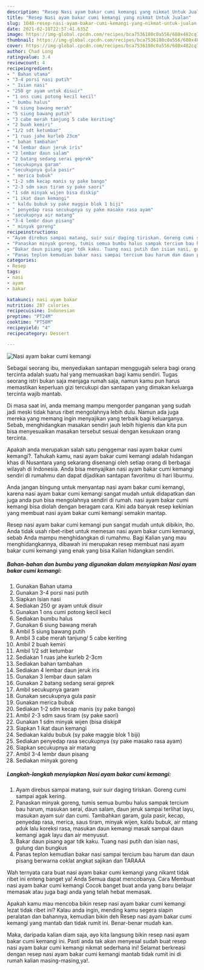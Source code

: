 ```yaml
---
description: "Resep Nasi ayam bakar cumi kemangi yang nikmat Untuk Jualan"
title: "Resep Nasi ayam bakar cumi kemangi yang nikmat Untuk Jualan"
slug: 1048-resep-nasi-ayam-bakar-cumi-kemangi-yang-nikmat-untuk-jualan
date: 2021-02-10T22:57:41.635Z
image: https://img-global.cpcdn.com/recipes/bca7536180c0a556/680x482cq70/nasi-ayam-bakar-cumi-kemangi-foto-resep-utama.jpg
thumbnail: https://img-global.cpcdn.com/recipes/bca7536180c0a556/680x482cq70/nasi-ayam-bakar-cumi-kemangi-foto-resep-utama.jpg
cover: https://img-global.cpcdn.com/recipes/bca7536180c0a556/680x482cq70/nasi-ayam-bakar-cumi-kemangi-foto-resep-utama.jpg
author: Chad Long
ratingvalue: 3.4
reviewcount: 4
recipeingredient:
- " Bahan utama"
- "3-4 porsi nasi putih"
- " Isian nasi"
- "250 gr ayam untuk disuir"
- "1 ons cumi potong kecil kecil"
- " bumbu halus"
- "6 siung bawang merah"
- "5 siung bawang putih"
- "3 cabe merah tanjung 5 cabe keriting"
- "2 buah kemiri"
- "1/2 sdt ketumbar"
- "1 ruas jahe kurleb 23cm"
- " bahan tambahan"
- "4 lembar daun jeruk iris"
- "3 lembar daun salam"
- "2 batang sedang serai geprek"
- "secukupnya garam"
- "secukupnya gula pasir"
- " merica bubuk"
- "1-2 sdm kecap manis sy pake bango"
- "2-3 sdm saus tiram sy pake saori"
- "1 sdm minyak wijen bisa diskip"
- "1 ikat daun kemangi"
- " kaldu bubuk sy pake maggie blok 1 biji"
- " penyedap rasa secukupnya sy pake masako rasa ayam"
- "secukupnya air matang"
- "3-4 lembr daun pisang"
- " minyak goreng"
recipeinstructions:
- "Ayam direbus sampai matang, suir suir daging tiriskan. Goreng cumi sampai agak kering."
- "Panaskan minyak goreng, tumis semua bumbu halus sampak tercium bau harum, masukan serai, daun salam, daun jeruk sampai terlihat layu, masukan ayam suir dan cumi. Tambahkan garam, gula pasir, kecap, penyedap rasa, merica, saus tiram, minyak wijen, kaldu bubuk, air mtang aduk lalu koreksi rasa, masukan daun kemangi masak sampai daun kemangi agak layu dan air menyusut."
- "Bakar daun pisang agar tdk kaku. Tuang nasi putih dan isian nasi, gulung dan bungkus"
- "Panas teplon kemudian bakar nasi sampai tercium bau harum dan daun pisang berwarna coklat angkat sajikan dan TARAAA"
categories:
- Resep
tags:
- nasi
- ayam
- bakar

katakunci: nasi ayam bakar 
nutrition: 287 calories
recipecuisine: Indonesian
preptime: "PT24M"
cooktime: "PT58M"
recipeyield: "4"
recipecategory: Dessert

---
```



![Nasi ayam bakar cumi kemangi](https://img-global.cpcdn.com/recipes/bca7536180c0a556/680x482cq70/nasi-ayam-bakar-cumi-kemangi-foto-resep-utama.jpg)

Sebagai seorang ibu, menyediakan santapan menggugah selera bagi orang tercinta adalah suatu hal yang memuaskan bagi kamu sendiri. Tugas seorang istri bukan saja menjaga rumah saja, namun kamu pun harus memastikan keperluan gizi tercukupi dan santapan yang dimakan keluarga tercinta wajib mantab.

Di masa  saat ini, anda memang mampu mengorder panganan yang sudah jadi meski tidak harus ribet mengolahnya lebih dulu. Namun ada juga mereka yang memang ingin menyajikan yang terbaik bagi keluarganya. Sebab, menghidangkan masakan sendiri jauh lebih higienis dan kita pun bisa menyesuaikan masakan tersebut sesuai dengan kesukaan orang tercinta. 



Apakah anda merupakan salah satu penggemar nasi ayam bakar cumi kemangi?. Tahukah kamu, nasi ayam bakar cumi kemangi adalah hidangan khas di Nusantara yang sekarang disenangi oleh setiap orang di berbagai wilayah di Indonesia. Anda bisa menyajikan nasi ayam bakar cumi kemangi sendiri di rumahmu dan dapat dijadikan santapan favoritmu di hari liburmu.

Anda jangan bingung untuk menyantap nasi ayam bakar cumi kemangi, karena nasi ayam bakar cumi kemangi sangat mudah untuk didapatkan dan juga anda pun bisa mengolahnya sendiri di rumah. nasi ayam bakar cumi kemangi bisa diolah dengan beragam cara. Kini ada banyak resep kekinian yang membuat nasi ayam bakar cumi kemangi semakin mantap.

Resep nasi ayam bakar cumi kemangi pun sangat mudah untuk dibikin, lho. Anda tidak usah ribet-ribet untuk memesan nasi ayam bakar cumi kemangi, sebab Anda mampu menghidangkan di rumahmu. Bagi Kalian yang mau menghidangkannya, dibawah ini merupakan resep membuat nasi ayam bakar cumi kemangi yang enak yang bisa Kalian hidangkan sendiri.

<!--inarticleads1-->

##### Bahan-bahan dan bumbu yang digunakan dalam menyiapkan Nasi ayam bakar cumi kemangi:

1. Gunakan  Bahan utama
1. Gunakan 3-4 porsi nasi putih
1. Siapkan  Isian nasi
1. Sediakan 250 gr ayam untuk disuir
1. Gunakan 1 ons cumi potong kecil kecil
1. Sediakan  bumbu halus
1. Gunakan 6 siung bawang merah
1. Ambil 5 siung bawang putih
1. Ambil 3 cabe merah tanjung/ 5 cabe keriting
1. Ambil 2 buah kemiri
1. Ambil 1/2 sdt ketumbar
1. Sediakan 1 ruas jahe kurleb 2-3cm
1. Sediakan  bahan tambahan
1. Sediakan 4 lembar daun jeruk iris
1. Gunakan 3 lembar daun salam
1. Gunakan 2 batang sedang serai geprek
1. Ambil secukupnya garam
1. Gunakan secukupnya gula pasir
1. Gunakan  merica bubuk
1. Sediakan 1-2 sdm kecap manis (sy pake bango)
1. Ambil 2-3 sdm saus tiram (sy pake saori)
1. Gunakan 1 sdm minyak wijen (bisa diskip#
1. Siapkan 1 ikat daun kemangi
1. Sediakan  kaldu bubuk (sy pake maggie blok 1 biji)
1. Sediakan  penyedap rasa secukupnya (sy pake masako rasa ayam)
1. Siapkan secukupnya air matang
1. Ambil 3-4 lembr daun pisang
1. Sediakan  minyak goreng




<!--inarticleads2-->

##### Langkah-langkah menyiapkan Nasi ayam bakar cumi kemangi:

1. Ayam direbus sampai matang, suir suir daging tiriskan. Goreng cumi sampai agak kering.
1. Panaskan minyak goreng, tumis semua bumbu halus sampak tercium bau harum, masukan serai, daun salam, daun jeruk sampai terlihat layu, masukan ayam suir dan cumi. Tambahkan garam, gula pasir, kecap, penyedap rasa, merica, saus tiram, minyak wijen, kaldu bubuk, air mtang aduk lalu koreksi rasa, masukan daun kemangi masak sampai daun kemangi agak layu dan air menyusut.
1. Bakar daun pisang agar tdk kaku. Tuang nasi putih dan isian nasi, gulung dan bungkus
1. Panas teplon kemudian bakar nasi sampai tercium bau harum dan daun pisang berwarna coklat angkat sajikan dan TARAAA




Wah ternyata cara buat nasi ayam bakar cumi kemangi yang nikamt tidak ribet ini enteng banget ya! Anda Semua dapat mencobanya. Cara Membuat nasi ayam bakar cumi kemangi Cocok banget buat anda yang baru belajar memasak atau juga bagi anda yang telah hebat memasak.

Apakah kamu mau mencoba bikin resep nasi ayam bakar cumi kemangi lezat tidak ribet ini? Kalau anda ingin, mending kamu segera siapin peralatan dan bahannya, kemudian bikin deh Resep nasi ayam bakar cumi kemangi yang mantab dan tidak rumit ini. Benar-benar mudah kan. 

Maka, daripada kalian diam saja, ayo kita langsung bikin resep nasi ayam bakar cumi kemangi ini. Pasti anda tak akan menyesal sudah buat resep nasi ayam bakar cumi kemangi nikmat sederhana ini! Selamat berkreasi dengan resep nasi ayam bakar cumi kemangi mantab tidak rumit ini di rumah kalian masing-masing,ya!.

